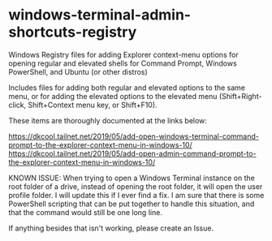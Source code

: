 # windows-terminal-admin-shortcuts-registry
Windows Registry files for adding Explorer context-menu options for opening regular and elevated shells for Command Prompt, Windows PowerShell, and Ubuntu (or other distros)

Includes files for adding both regular and elevated options to the same menu, or for adding the elevated options to the elevated menu (Shift+Right-click, Shift+Context menu key, or Shift+F10).

These items are thoroughly documented at the links below:

https://dkcool.tailnet.net/2019/05/add-open-windows-terminal-command-prompt-to-the-explorer-context-menu-in-windows-10/
https://dkcool.tailnet.net/2019/05/add-open-admin-command-prompt-to-the-explorer-context-menu-in-windows-10/

KNOWN ISSUE: When trying to open a Windows Terminal instance on the root folder of a drive, instead of opening the root folder, it will open the user profile folder. I will update this if I ever find a fix. I am sure that there is some PowerShell scripting that can be put together to handle this situation, and that the command would still be one long line.

If anything besides that isn't working, please create an Issue.
